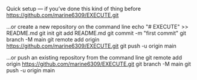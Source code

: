 Quick setup — if you’ve done this kind of thing before
https://github.com/marine6309/EXECUTE.git


…or create a new repository on the command line
echo "# EXECUTE" >> README.md
git init
git add README.md
git commit -m "first commit"
git branch -M main
git remote add origin https://github.com/marine6309/EXECUTE.git
git push -u origin main


…or push an existing repository from the command line
git remote add origin https://github.com/marine6309/EXECUTE.git
git branch -M main
git push -u origin main

